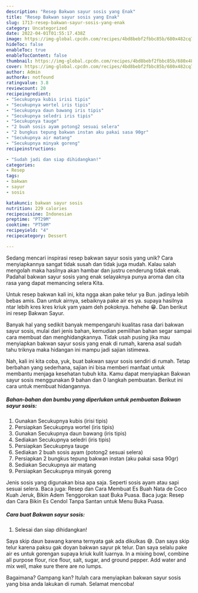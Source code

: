 ```yaml
---
description: "Resep Bakwan sayur sosis yang Enak"
title: "Resep Bakwan sayur sosis yang Enak"
slug: 1713-resep-bakwan-sayur-sosis-yang-enak
category: Uncategorized
date: 2022-04-01T01:55:17.438Z
image: https://img-global.cpcdn.com/recipes/4bd8bebf2fbbc85b/680x482cq70/bakwan-sayur-sosis-foto-resep-utama.jpg
hideToc: false
enableToc: true
enableTocContent: false
thumbnail: https://img-global.cpcdn.com/recipes/4bd8bebf2fbbc85b/680x482cq70/bakwan-sayur-sosis-foto-resep-utama.jpg
cover: https://img-global.cpcdn.com/recipes/4bd8bebf2fbbc85b/680x482cq70/bakwan-sayur-sosis-foto-resep-utama.jpg
author: Admin
authorAv: notfound
ratingvalue: 3.8
reviewcount: 20
recipeingredient:
- "Secukupnya kubis irisi tipis"
- "Secukupnya wortel iris tipis"
- "Secukupnya daun bawang iris tipis"
- "Secukupnya seledri iris tipis"
- "Secukupnya tauge"
- "2 buah sosis ayam potong2 sesuai selera"
- "2 bungkus tepung bakwan instan aku pakai sasa 90gr"
- "Secukupnya air matang"
- "Secukupnya minyak goreng"
recipeinstructions:

- "Sudah jadi dan siap dihidangkan!"
categories:
- Resep
tags:
- bakwan
- sayur
- sosis

katakunci: bakwan sayur sosis 
nutrition: 229 calories
recipecuisine: Indonesian
preptime: "PT29M"
cooktime: "PT50M"
recipeyield: "4"
recipecategory: Dessert

---
```





Sedang mencari inspirasi resep bakwan sayur sosis yang unik? Cara menyiapkannya sangat tidak susah dan tidak juga mudah. Kalau salah mengolah maka hasilnya akan hambar dan justru cenderung tidak enak. Padahal bakwan sayur sosis yang enak selayaknya punya aroma dan cita rasa yang dapat memancing selera Kita.





Untuk resep bakwan kali ini, kita ngga akan pake telur ya Bun. jadinya lebih bebas amis. Dan untuk airnya, sebaiknya pake air es ya. supaya hasilnya ntar lebih kres kres kriuk yam yaam deh pokoknya. hehehe 😁. Dan berikut ini resep Bakwan Sayur.

Banyak hal yang sedikit banyak mempengaruhi kualitas rasa dari bakwan sayur sosis, mulai dari jenis bahan, kemudian pemilihan bahan segar sampai cara membuat dan menghidangkannya. Tidak usah pusing jika mau menyiapkan bakwan sayur sosis yang enak di rumah, karena asal sudah tahu triknya maka hidangan ini mampu jadi sajian istimewa.






Nah, kali ini kita coba, yuk, buat bakwan sayur sosis sendiri di rumah. Tetap berbahan yang sederhana, sajian ini bisa memberi manfaat untuk membantu menjaga kesehatan tubuh kita. Kamu dapat menyiapkan Bakwan sayur sosis menggunakan 9 bahan dan 0 langkah pembuatan. Berikut ini cara untuk membuat hidangannya.

<!--inarticleads1-->

##### Bahan-bahan dan bumbu yang diperlukan untuk pembuatan Bakwan sayur sosis:

1. Gunakan Secukupnya kubis (irisi tipis)
1. Persiapkan Secukupnya wortel (iris tipis)
1. Gunakan Secukupnya daun bawang (iris tipis)
1. Sediakan Secukupnya seledri (iris tipis)
1. Persiapkan Secukupnya tauge
1. Sediakan 2 buah sosis ayam (potong2 sesuai selera)
1. Persiapkan 2 bungkus tepung bakwan instan (aku pakai sasa 90gr)
1. Sediakan Secukupnya air matang
1. Persiapkan Secukupnya minyak goreng


Jenis sosis yang digunakan bisa apa saja. Seperti sosis ayam atau sapi sesuai selera. Baca juga: Resep dan Cara Membuat Es Buah Nata de Coco Kuah Jeruk, Bikin Adem Tenggorokan saat Buka Puasa. Baca juga: Resep dan Cara Bikin Es Cendol Tanpa Santan untuk Menu Buka Puasa. 

<!--inarticleads2-->

##### Cara buat Bakwan sayur sosis:


1. Selesai dan siap dihidangkan!

Saya skip daun bawang karena ternyata gak ada dikulkas 😅. Dan saya skip telur karena paksu gak doyan bakwan sayur pk telur. Dan saya selalu pake air es untuk gorengan supaya kriuk kulit luarnya. In a mixing bowl, combine all purpose flour, rice flour, salt, sugar, and ground pepper. Add water and mix well, make sure there are no lumps. 

Bagaimana? Gampang kan? Itulah cara menyiapkan bakwan sayur sosis yang bisa anda lakukan di rumah. Selamat mencoba!
